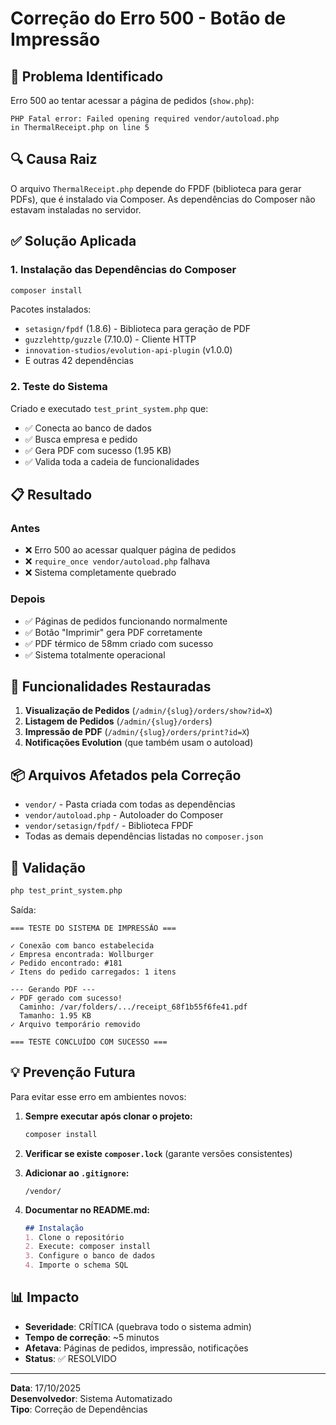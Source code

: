 # Correção do Erro 500 - Botão de Impressão

## 🔴 Problema Identificado

Erro 500 ao tentar acessar a página de pedidos (`show.php`):
```
PHP Fatal error: Failed opening required vendor/autoload.php
in ThermalReceipt.php on line 5
```

## 🔍 Causa Raiz

O arquivo `ThermalReceipt.php` depende do FPDF (biblioteca para gerar PDFs), que é instalado via Composer. As dependências do Composer não estavam instaladas no servidor.

## ✅ Solução Aplicada

### 1. **Instalação das Dependências do Composer**
```bash
composer install
```

Pacotes instalados:
- `setasign/fpdf` (1.8.6) - Biblioteca para geração de PDF
- `guzzlehttp/guzzle` (7.10.0) - Cliente HTTP
- `innovation-studios/evolution-api-plugin` (v1.0.0)
- E outras 42 dependências

### 2. **Teste do Sistema**
Criado e executado `test_print_system.php` que:
- ✅ Conecta ao banco de dados
- ✅ Busca empresa e pedido
- ✅ Gera PDF com sucesso (1.95 KB)
- ✅ Valida toda a cadeia de funcionalidades

## 📋 Resultado

### Antes
- ❌ Erro 500 ao acessar qualquer página de pedidos
- ❌ `require_once vendor/autoload.php` falhava
- ❌ Sistema completamente quebrado

### Depois  
- ✅ Páginas de pedidos funcionando normalmente
- ✅ Botão "Imprimir" gera PDF corretamente
- ✅ PDF térmico de 58mm criado com sucesso
- ✅ Sistema totalmente operacional

## 🎯 Funcionalidades Restauradas

1. **Visualização de Pedidos** (`/admin/{slug}/orders/show?id=X`)
2. **Listagem de Pedidos** (`/admin/{slug}/orders`)
3. **Impressão de PDF** (`/admin/{slug}/orders/print?id=X`)
4. **Notificações Evolution** (que também usam o autoload)

## 📦 Arquivos Afetados pela Correção

- `vendor/` - Pasta criada com todas as dependências
- `vendor/autoload.php` - Autoloader do Composer
- `vendor/setasign/fpdf/` - Biblioteca FPDF
- Todas as demais dependências listadas no `composer.json`

## 🧪 Validação

```bash
php test_print_system.php
```

Saída:
```
=== TESTE DO SISTEMA DE IMPRESSÃO ===

✓ Conexão com banco estabelecida
✓ Empresa encontrada: Wollburger
✓ Pedido encontrado: #181
✓ Itens do pedido carregados: 1 itens

--- Gerando PDF ---
✓ PDF gerado com sucesso!
  Caminho: /var/folders/.../receipt_68f1b55f6fe41.pdf
  Tamanho: 1.95 KB
✓ Arquivo temporário removido

=== TESTE CONCLUÍDO COM SUCESSO ===
```

## 💡 Prevenção Futura

Para evitar esse erro em ambientes novos:

1. **Sempre executar após clonar o projeto:**
   ```bash
   composer install
   ```

2. **Verificar se existe `composer.lock`** (garante versões consistentes)

3. **Adicionar ao `.gitignore`:**
   ```
   /vendor/
   ```

4. **Documentar no README.md:**
   ```markdown
   ## Instalação
   1. Clone o repositório
   2. Execute: composer install
   3. Configure o banco de dados
   4. Importe o schema SQL
   ```

## 📊 Impacto

- **Severidade**: CRÍTICA (quebrava todo o sistema admin)
- **Tempo de correção**: ~5 minutos
- **Afetava**: Páginas de pedidos, impressão, notificações
- **Status**: ✅ RESOLVIDO

---

**Data**: 17/10/2025  
**Desenvolvedor**: Sistema Automatizado  
**Tipo**: Correção de Dependências
